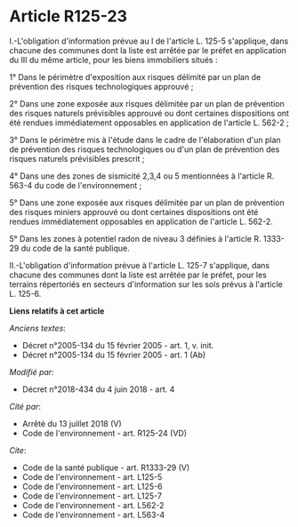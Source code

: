 # Article R125-23

I.-L'obligation d'information prévue au I de l'article L. 125-5 s'applique, dans chacune des communes dont la liste est
arrêtée par le préfet en application du III du même article, pour les biens immobiliers situés : 

1° Dans le périmètre d'exposition aux risques délimité par un plan de prévention des risques technologiques approuvé ; 

2° Dans une zone exposée aux risques délimitée par un plan de prévention des risques naturels prévisibles approuvé ou dont
certaines dispositions ont été rendues immédiatement opposables en application de l'article L. 562-2 ; 

3° Dans le périmètre mis à l'étude dans le cadre de l'élaboration d'un plan de prévention des risques technologiques ou d'un
plan de prévention des risques naturels prévisibles prescrit ; 

4° Dans une des zones de sismicité 2,3,4 ou 5 mentionnées à l'article R. 563-4 du code de l'environnement ; 

5° Dans une zone exposée aux risques délimitée par un plan de prévention des risques miniers approuvé ou dont certaines
dispositions ont été rendues immédiatement opposables en application de l'article L. 562-2.

5° Dans les zones à potentiel radon de niveau 3 définies à l'article R. 1333-29 du code de la santé publique. 

II.-L'obligation d'information prévue à l'article L. 125-7 s'applique, dans chacune des communes dont la liste est arrêtée
par le préfet, pour les terrains répertoriés en secteurs d'information sur les sols prévus à l'article L. 125-6.

**Liens relatifs à cet article**

_Anciens textes_:

  - Décret n°2005-134 du 15 février 2005 - art. 1, v. init.
  - Décret n°2005-134 du 15 février 2005 - art. 1 (Ab)

_Modifié par_:

  - Décret n°2018-434 du 4 juin 2018 - art. 4

_Cité par_:

  - Arrêté du 13 juillet 2018 (V)
  - Code de l'environnement - art. R125-24 (VD)

_Cite_:

  - Code de la santé publique - art. R1333-29 (V)
  - Code de l'environnement - art. L125-5
  - Code de l'environnement - art. L125-6
  - Code de l'environnement - art. L125-7
  - Code de l'environnement - art. L562-2
  - Code de l'environnement - art. L563-4

